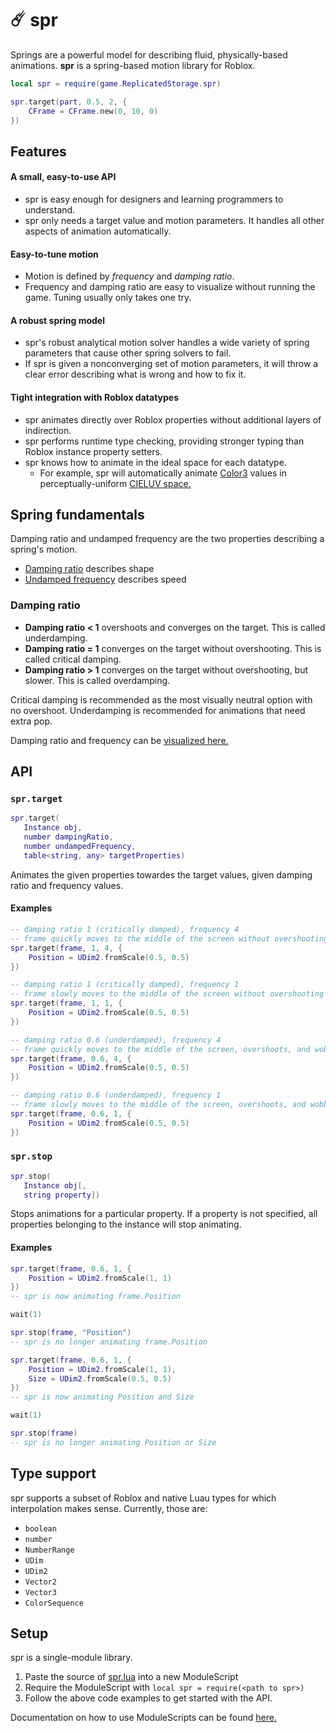 # ☄️ spr
Springs are a powerful model for describing fluid, physically-based animations.
**spr** is a spring-based motion library for Roblox.

```lua
local spr = require(game.ReplicatedStorage.spr)

spr.target(part, 0.5, 2, {
    CFrame = CFrame.new(0, 10, 0)
})
```

## Features
#### A small, easy-to-use API
- spr is easy enough for designers and learning programmers to understand.
- spr only needs a target value and motion parameters. It handles all other aspects of animation automatically.

#### Easy-to-tune motion
- Motion is defined by *frequency* and *damping ratio*.
- Frequency and damping ratio are easy to visualize without running the game. Tuning usually only takes one try.

#### A robust spring model
- spr's robust analytical motion solver handles a wide variety of spring parameters that cause other spring solvers to fail.
- If spr is given a nonconverging set of motion parameters, it will throw a clear error describing what is wrong and how to fix it.

#### Tight integration with Roblox datatypes
- spr animates directly over Roblox properties without additional layers of indirection.
- spr performs runtime type checking, providing stronger typing than Roblox instance property setters.
- spr knows how to animate in the ideal space for each datatype.
    - For example, spr will automatically animate [Color3](https://developer.roblox.com/en-us/api-reference/datatype/Color3) values in perceptually-uniform [CIELUV space.](https://en.wikipedia.org/wiki/CIELUV)

## Spring fundamentals

Damping ratio and undamped frequency are the two properties describing a spring's motion.

- [Damping ratio](https://en.wikipedia.org/wiki/Damping_ratio) describes shape
- [Undamped frequency](https://ocw.mit.edu/courses/mathematics/18-03-differential-equations-spring-2010/readings/supp_notes/MIT18_03S10_chapter_13.pdf) describes speed

### Damping ratio
- **Damping ratio < 1** overshoots and converges on the target. This is called underdamping.
- **Damping ratio = 1** converges on the target without overshooting. This is called critical damping.
- **Damping ratio > 1** converges on the target without overshooting, but slower. This is called overdamping.

Critical damping is recommended as the most visually neutral option with no overshoot.
Underdamping is recommended for animations that need extra pop.

Damping ratio and frequency can be [visualized here.](https://www.desmos.com/calculator/rzvw27ljh9)

## API

### `spr.target`
```lua
spr.target(
   Instance obj,
   number dampingRatio,
   number undampedFrequency,
   table<string, any> targetProperties)
```

Animates the given properties towardes the target values, given damping ratio and frequency values.

#### Examples

```lua
-- damping ratio 1 (critically damped), frequency 4
-- frame quickly moves to the middle of the screen without overshooting
spr.target(frame, 1, 4, {
    Position = UDim2.fromScale(0.5, 0.5)
})
```

```lua
-- damping ratio 1 (critically damped), frequency 1
-- frame slowly moves to the middle of the screen without overshooting
spr.target(frame, 1, 1, {
    Position = UDim2.fromScale(0.5, 0.5)
})
```

```lua
-- damping ratio 0.6 (underdamped), frequency 4
-- frame quickly moves to the middle of the screen, overshoots, and wobbles around the target
spr.target(frame, 0.6, 4, {
    Position = UDim2.fromScale(0.5, 0.5)
})
```

```lua
-- damping ratio 0.6 (underdamped), frequency 1
-- frame slowly moves to the middle of the screen, overshoots, and wobbles around the target
spr.target(frame, 0.6, 1, {
    Position = UDim2.fromScale(0.5, 0.5)
})
```

### `spr.stop`
```lua
spr.stop(
   Instance obj[,
   string property])
```

Stops animations for a particular property.
If a property is not specified, all properties belonging to the instance will stop animating.

#### Examples
```lua
spr.target(frame, 0.6, 1, {
    Position = UDim2.fromScale(1, 1)
})
-- spr is now animating frame.Position

wait(1)

spr.stop(frame, "Position")
-- spr is no longer animating frame.Position
```


```lua
spr.target(frame, 0.6, 1, {
    Position = UDim2.fromScale(1, 1),
    Size = UDim2.fromScale(0.5, 0.5)
})
-- spr is now animating Position and Size

wait(1)

spr.stop(frame)
-- spr is no longer animating Position or Size
```

## Type support

spr supports a subset of Roblox and native Luau types for which interpolation makes sense.
Currently, those are:

- `boolean`
- `number`
- `NumberRange`
- `UDim`
- `UDim2`
- `Vector2`
- `Vector3`
- `ColorSequence`

## Setup

spr is a single-module library.

1. Paste the source of [spr.lua](https://raw.githubusercontent.com/Fraktality/spr/master/spr.lua) into a new ModuleScript
2. Require the ModuleScript with `local spr = require(<path to spr>)`
3. Follow the above code examples to get started with the API.

Documentation on how to use ModuleScripts can be found [here.](https://developer.roblox.com/en-us/api-reference/class/ModuleScript)
